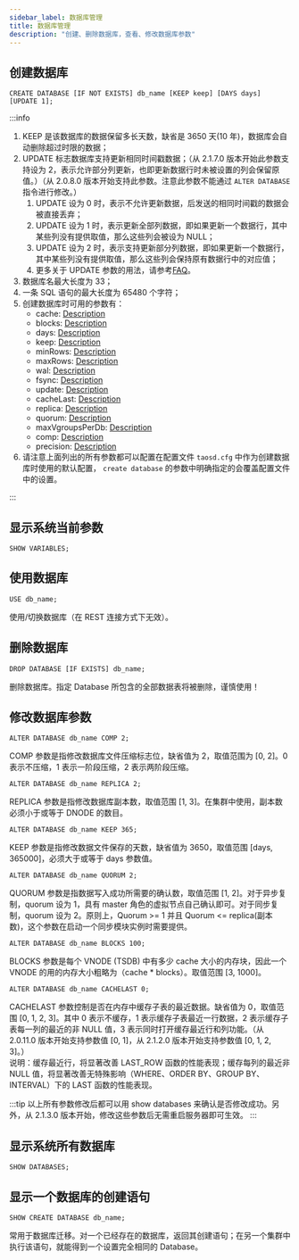 ```yaml
---
sidebar_label: 数据库管理
title: 数据库管理
description: "创建、删除数据库，查看、修改数据库参数"
---
```


## 创建数据库

```
CREATE DATABASE [IF NOT EXISTS] db_name [KEEP keep] [DAYS days] [UPDATE 1];
```

:::info
1. KEEP 是该数据库的数据保留多长天数，缺省是 3650 天(10 年)，数据库会自动删除超过时限的数据；<!-- REPLACE_OPEN_TO_ENTERPRISE__KEEP_PARAM_DESCRIPTION -->
2. UPDATE 标志数据库支持更新相同时间戳数据；（从 2.1.7.0 版本开始此参数支持设为 2，表示允许部分列更新，也即更新数据行时未被设置的列会保留原值。）（从 2.0.8.0 版本开始支持此参数。注意此参数不能通过 `ALTER DATABASE` 指令进行修改。）
   1. UPDATE 设为 0 时，表示不允许更新数据，后发送的相同时间戳的数据会被直接丢弃；
   2. UPDATE 设为 1 时，表示更新全部列数据，即如果更新一个数据行，其中某些列没有提供取值，那么这些列会被设为 NULL；
   3. UPDATE 设为 2 时，表示支持更新部分列数据，即如果更新一个数据行，其中某些列没有提供取值，那么这些列会保持原有数据行中的对应值；
   4. 更多关于 UPDATE 参数的用法，请参考[FAQ](/train-faq/faq)。
3. 数据库名最大长度为 33；
4. 一条 SQL 语句的最大长度为 65480 个字符；
5. 创建数据库时可用的参数有：
   - cache: [Description](/reference/config/#cache)
   - blocks: [Description](/reference/config/#blocks)
   - days: [Description](/reference/config/#days)
   - keep: [Description](/reference/config/#keep)
   - minRows: [Description](/reference/config/#minrows)
   - maxRows: [Description](/reference/config/#maxrows)
   - wal: [Description](/reference/config/#wallevel)
   - fsync: [Description](/reference/config/#fsync)
   - update: [Description](/reference/config/#update)
   - cacheLast: [Description](/reference/config/#cachelast)
   - replica: [Description](/reference/config/#replica)
   - quorum: [Description](/reference/config/#quorum)
   - maxVgroupsPerDb: [Description](/reference/config/#maxvgroupsperdb)
   - comp: [Description](/reference/config/#comp)
   - precision: [Description](/reference/config/#precision)
6. 请注意上面列出的所有参数都可以配置在配置文件 `taosd.cfg` 中作为创建数据库时使用的默认配置， `create database` 的参数中明确指定的会覆盖配置文件中的设置。

:::

## 显示系统当前参数

```
SHOW VARIABLES;
```

## 使用数据库

```
USE db_name;
```

使用/切换数据库（在 REST 连接方式下无效）。

## 删除数据库

```
DROP DATABASE [IF EXISTS] db_name;
```

删除数据库。指定 Database 所包含的全部数据表将被删除，谨慎使用！

## 修改数据库参数

```
ALTER DATABASE db_name COMP 2;
```

COMP 参数是指修改数据库文件压缩标志位，缺省值为 2，取值范围为 [0, 2]。0 表示不压缩，1 表示一阶段压缩，2 表示两阶段压缩。

```
ALTER DATABASE db_name REPLICA 2;
```

REPLICA 参数是指修改数据库副本数，取值范围 [1, 3]。在集群中使用，副本数必须小于或等于 DNODE 的数目。

```
ALTER DATABASE db_name KEEP 365;
```

KEEP 参数是指修改数据文件保存的天数，缺省值为 3650，取值范围 [days, 365000]，必须大于或等于 days 参数值。

```
ALTER DATABASE db_name QUORUM 2;
```

QUORUM 参数是指数据写入成功所需要的确认数，取值范围 [1, 2]。对于异步复制，quorum 设为 1，具有 master 角色的虚拟节点自己确认即可。对于同步复制，quorum 设为 2。原则上，Quorum >= 1 并且 Quorum <= replica(副本数)，这个参数在启动一个同步模块实例时需要提供。

```
ALTER DATABASE db_name BLOCKS 100;
```

BLOCKS 参数是每个 VNODE (TSDB) 中有多少 cache 大小的内存块，因此一个 VNODE 的用的内存大小粗略为（cache \* blocks）。取值范围 [3, 1000]。

```
ALTER DATABASE db_name CACHELAST 0;
```

CACHELAST 参数控制是否在内存中缓存子表的最近数据。缺省值为 0，取值范围 [0, 1, 2, 3]。其中 0 表示不缓存，1 表示缓存子表最近一行数据，2 表示缓存子表每一列的最近的非 NULL 值，3 表示同时打开缓存最近行和列功能。（从 2.0.11.0 版本开始支持参数值 [0, 1]，从 2.1.2.0 版本开始支持参数值 [0, 1, 2, 3]。）  
说明：缓存最近行，将显著改善 LAST_ROW 函数的性能表现；缓存每列的最近非 NULL 值，将显著改善无特殊影响（WHERE、ORDER BY、GROUP BY、INTERVAL）下的 LAST 函数的性能表现。

:::tip
以上所有参数修改后都可以用 show databases 来确认是否修改成功。另外，从 2.1.3.0 版本开始，修改这些参数后无需重启服务器即可生效。
:::

## 显示系统所有数据库

```
SHOW DATABASES;
```

## 显示一个数据库的创建语句

```
SHOW CREATE DATABASE db_name;
```

常用于数据库迁移。对一个已经存在的数据库，返回其创建语句；在另一个集群中执行该语句，就能得到一个设置完全相同的 Database。

